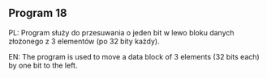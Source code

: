 ## Program 18

PL: Program służy do przesuwania o jeden bit w lewo bloku danych złożonego z 3 elementów (po 32 bity każdy).

EN: The program is used to move a data block of 3 elements (32 bits each) by one bit to the left.